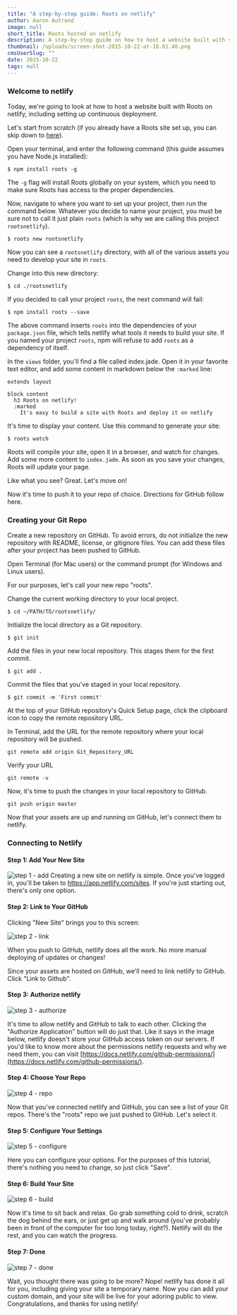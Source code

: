 ```yaml
---
title: "A step-by-step guide: Roots on netlify"
author: Aaron Autrand
image: null
short_title: Roots hosted on netlify
description: A step-by-step guide on how to host a website built with static site generator Roots.
thumbnail: /uploads/screen-shot-2015-10-22-at-18.01.40.png
cmsUserSlug: ""
date: 2015-10-22
tags: null
---
```


### **Welcome to netlify**

Today, we're going to look at how to host a website built with Roots on netlify, including setting up continuous deployment.

Let's start from scratch (if you already have a Roots site set up, you can skip down to [here](#netlifystart)).

<!-- excerpt -->

Open your terminal, and enter the following command (this guide assumes you have Node.js installed):

```
$ npm install roots -g
```

The `-g` flag will install Roots globally on your system, which you need to make sure Roots has access to the proper dependencies.

Now, navigate to where you want to set up your project, then run the command below. Whatever you decide to name your project, you must be sure not to call it just plain `roots` (which is why we are calling this project `rootsnetlify`).

```
$ roots new rootsnetlify
```

Now you can see a `rootsnetlify` directory, with all of the various assets you need to develop your site in `roots`.

Change into this new directory:
```
$ cd ./rootsnetlify
```
 If you decided to call your project `roots`, the next command will fail:
```
$ npm install roots --save
```
The above command inserts `roots` into the dependencies of your `package.json` file, which tells netlify what tools it needs to build your site. If you named your project `roots`, npm will refuse to add `roots` as a dependency of itself.

In the `views` folder, you'll find a file called index.jade. Open it in your favorite text editor, and add some content in markdown below the `:marked` line:

```
extends layout

block content
  h3 Roots on netlify!
  :marked
    It's easy to build a site with Roots and deploy it on netlify
```
It's time to display your content. Use this command to generate your site:

```
$ roots watch
```

Roots will compile your site, open it in a browser, and watch for changes. Add some more content to `index.jade`. As soon as you save your changes, Roots will update your page.

Like what you see? Great. Let's move on!

Now it's time to push it to your repo of choice. Directions for GitHub follow here.

### **Creating your Git Repo**

Create a new repository on GitHub. To avoid errors, do not initialize the new repository with README, license, or gitignore files. You can add these files after your project has been pushed to GitHub.

Open Terminal (for Mac users) or the command prompt (for Windows and Linux users).

For our purposes, let's call your new repo "roots".

Change the current working directory to your local project.

```
$ cd ~/PATH/TO/rootsnetlify/
```

Initialize the local directory as a Git repository.
```
$ git init
```
Add the files in your new local repository. This stages them for the first commit.
```
$ git add .
```
Commit the files that you've staged in your local repository.
```
$ git commit -m 'First commit'
```

At the top of your GitHub repository's Quick Setup page, click the clipboard icon to copy the remote repository URL.

In Terminal, add the URL for the remote repository where your local repository will be pushed.
```
git remote add origin Git_Repository_URL
```
Verify your URL
```
git remote -v
```
Now, it's time to push the changes in your local repository to GitHub.
```
git push origin master
```

Now that your assets are up and running on GitHub, let's connect them to netlify.

<a id="netlifystart"></a>

### **Connecting to Netlify**

#### Step 1: Add Your New Site

![step 1 - add](https://cloud.githubusercontent.com/assets/6520639/9803638/717820a6-57d9-11e5-838f-d2a732eb0a41.png)
Creating a new site on netlify is simple. Once you've logged in, you'll be taken to https://app.netlify.com/sites. If you're just starting out, there's only one option.

#### Step 2: Link to Your GitHub
Clicking "New Site" brings you to this screen:

![step 2 - link](https://cloud.githubusercontent.com/assets/6520639/9803637/7176ac8a-57d9-11e5-9b09-f43dc772a4f9.png)

When you push to GitHub, netlify does all the work. No more manual deploying of updates or changes!

Since your assets are hosted on GitHub, we'll need to link netlify to GitHub. Click "Link to Github".

#### Step 3: Authorize netlify
![step 3 - authorize](https://cloud.githubusercontent.com/assets/6520639/9803635/71760370-57d9-11e5-8bdb-850aa176a22c.png)

It's time to allow netlify and GitHub to talk to each other. Clicking the "Authorize Application" button will do just that. Like it says in the image below, netlify doesn't store your GitHub access token on our servers. If you'd like to know more about the permissions netlify requests and why we need them, you can visit [https://docs.netlify.com/github-permissions/](https://docs.netlify.com/github-permissions/).

#### Step 4: Choose Your Repo
![step 4 - repo](https://raw.githubusercontent.com/munkymack/netlify-assets/master/Step4Roots.png)

Now that you've connected netlify and GitHub, you can see a list of your Git repos. There's the "roots" repo we just pushed to GitHub. Let's select it.

#### Step 5: Configure Your Settings
![step 5 - configure](https://raw.githubusercontent.com/munkymack/netlify-assets/master/Step5Roots.png)

Here you can configure your options. For the purposes of this tutorial, there's nothing you need to change, so just click "Save".

#### Step 6: Build Your Site

![step 6 - build](https://cloud.githubusercontent.com/assets/6520639/9803640/717b9c40-57d9-11e5-9ca4-92f90f8ed005.png)

Now it's time to sit back and relax. Go grab something cold to drink, scratch the dog behind the ears, or just get up and walk around (you've probably been in front of the computer for too long today, right?). Netlify will do the rest, and you can watch the progress.

#### Step 7: Done

![step 7 - done](https://raw.githubusercontent.com/munkymack/netlify-assets/master/Step7Roots.png)

Wait, you thought there was going to be more? Nope! netlify has done it all for you, including giving your site a temporary name. Now you can add your custom domain, and your site will be live for your adoring public to view. Congratulations, and thanks for using netlify!
